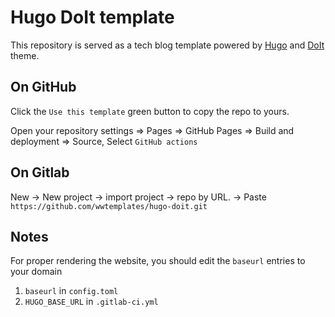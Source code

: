 # Hugo DoIt template

This repository is served as a tech blog template powered by [Hugo](https://gohugo.io/) and [DoIt](https://github.com/HEIGE-PCloud/DoIt) theme.

## On GitHub

Click the `Use this template` green button to copy the repo to yours.

Open your repository settings => Pages => GitHub Pages
=> Build and deployment => Source, Select `GitHub actions`

## On Gitlab

New -> New project -> import project -> repo by URL. -> Paste `https://github.com/wwtemplates/hugo-doit.git`

## Notes

For proper rendering the website, you should edit the `baseurl` entries to your domain
1. `baseurl` in `config.toml`
2. `HUGO_BASE_URL` in `.gitlab-ci.yml`
